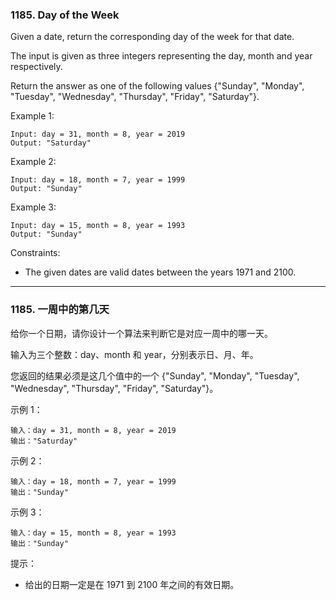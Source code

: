 ### 1185. Day of the Week
Given a date, return the corresponding day of the week for that date.

The input is given as three integers representing the day, month and year respectively.

Return the answer as one of the following values {"Sunday", "Monday", "Tuesday", "Wednesday", "Thursday", "Friday", "Saturday"}.



Example 1:

	Input: day = 31, month = 8, year = 2019
	Output: "Saturday"

Example 2:

	Input: day = 18, month = 7, year = 1999
	Output: "Sunday"

Example 3:

	Input: day = 15, month = 8, year = 1993
	Output: "Sunday"



Constraints:

* The given dates are valid dates between the years 1971 and 2100.


----

### 1185. 一周中的第几天
给你一个日期，请你设计一个算法来判断它是对应一周中的哪一天。

输入为三个整数：day、month 和 year，分别表示日、月、年。

您返回的结果必须是这几个值中的一个 {"Sunday", "Monday", "Tuesday", "Wednesday", "Thursday", "Friday", "Saturday"}。



示例 1：

	输入：day = 31, month = 8, year = 2019
	输出："Saturday"

示例 2：

	输入：day = 18, month = 7, year = 1999
	输出："Sunday"

示例 3：

	输入：day = 15, month = 8, year = 1993
	输出："Sunday"



提示：

* 给出的日期一定是在 1971 到 2100 年之间的有效日期。


